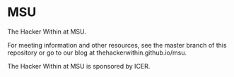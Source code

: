 MSU
========

The Hacker Within at MSU. 

For meeting information and other resources, see the master branch of this 
repository or go to our blog at thehackerwithin.github.io/msu.

The Hacker Within at MSU is sponsored by ICER.
